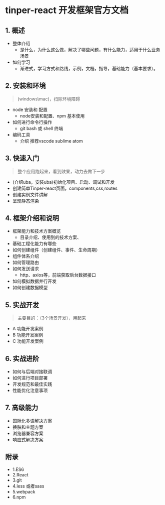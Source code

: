 

# tinper-react 开发框架官方文档

## 1. 概述

- 整体介绍
	- 是什么，为什么这么做，解决了哪些问题，有什么能力，适用于什么业务场景
- 如何学习
	- 渐进式，学习方式和路线，示例，文档，指导，基础能力（基本要求）。

## 2. 安装和环境

> (windows\mac)，扫除环境障碍

- node 安装和 配置
	- node安装和配置、npm 基本使用
- 如何进行命令行操作
	- git bash 或 shell 终端
- 编码工具
	- 介绍 推荐vscode sublime atom


## 3. 快速入门

> 整个应用跑起来，看到效果，动力去做下一步

- (介绍uba，安装uba)初始化项目、启动、调试和开发
- 创建简单Tinper-react页面，components,css,routes
- 创建实例文件讲解
- 呈现静态渲染

## 4. 框架介绍和说明

- 框架能力和技术方案概览
	- 目录介绍、使用到的技术方案、
- 基础工程化能力有哪些
- 如何创建组件（创建组件、事件、生命周期）
- 组件体系介绍
- 如何管理路由
- 如何发送请求 
	- http、axios等，前端获取后台数据接口
- 如何模拟数据并行开发
- 如何创建数据模型

## 5.  实战开发

> 主要目的：（3个场景开发），用起来

- A 功能开发案例
- B 功能开发案例
- C 功能开发案例

## 6. 实战进阶

- 如何与后端对接联调
- 如何进行项目部署
- 开发规范和最佳实践
- 性能优化注意事项


## 7. 高级能力

- 国际化多语解决方案
- 换肤和主题方案
- 浏览器兼容方案
- 响应式解决方案

## 附录

- 1.ES6
- 2.React
- 3.git
- 4.less 或者sass
- 5.webpack
- 6.npm 





